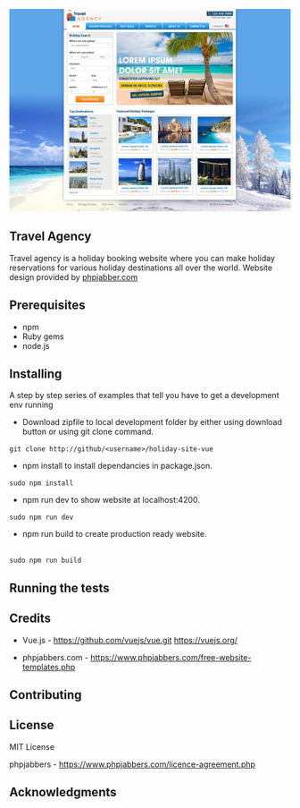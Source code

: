 ![Travel Agency](/_assets/page1.jpg)

## Travel Agency
Travel agency is a holiday booking website where you can make holiday reservations for various holiday destinations all over the world. Website design provided by [phpjabber.com](https://www.phpjabbers.com/free-website-templates.php) 

## Prerequisites

* npm
* Ruby gems
* node.js


## Installing

A step by step series of examples that tell you have to get a development env running

* Download zipfile to local development folder by either using download button or using git clone command.

```
git clone http://github/<username>/holiday-site-vue

```

* npm install to install dependancies in package.json.

```
sudo npm install

```

* npm run dev to show website at localhost:4200.

```
sudo npm run dev

```
* npm run build to create production ready website.

```

sudo npm run build

```



## Running the tests


## Credits

* Vue.js - https://github.com/vuejs/vue.git
         https://vuejs.org/   

* phpjabbers.com - https://www.phpjabbers.com/free-website-templates.php


## Contributing


## License

MIT License

phpjabbers - https://www.phpjabbers.com/licence-agreement.php

## Acknowledgments

